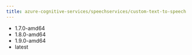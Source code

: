 ```yaml
---
title: azure-cognitive-services/speechservices/custom-text-to-speech
---
```

- 1.7.0-amd64
- 1.8.0-amd64
- 1.9.0-amd64
- latest
